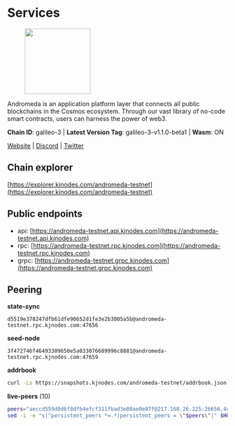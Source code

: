 # Services

<figure><img src="https://raw.githubusercontent.com/kj89/testnet_manuals/main/pingpub/logos/andromeda.png" width="150" alt=""><figcaption></figcaption></figure>

Andromeda is an application platform layer that connects all  public blockchains in the Cosmos ecosystem. Through our vast  library of no-code smart contracts, users can harness the power of web3.

**Chain ID**: galileo-3 | **Latest Version Tag**: galileo-3-v1.1.0-beta1 | **Wasm**: ON

[Website](https://www.andromedaprotocol.io) | [Discord](https://discord.gg/wzM3kSN3sE) | [Twitter](https://twitter.com/andromedaprot)




## Chain explorer
[https://explorer.kjnodes.com/andromeda-testnet](https://explorer.kjnodes.com/andromeda-testnet)

## Public endpoints

* api: [https://andromeda-testnet.api.kjnodes.com](https://andromeda-testnet.api.kjnodes.com)
* rpc: [https://andromeda-testnet.rpc.kjnodes.com](https://andromeda-testnet.rpc.kjnodes.com)
* grpc: [https://andromeda-testnet.grpc.kjnodes.com](https://andromeda-testnet.grpc.kjnodes.com)

## Peering

**state-sync**

```text
d5519e378247dfb61dfe90652d1fe3e2b3005a5b@andromeda-testnet.rpc.kjnodes.com:47656
```

**seed-node**

```text
3f472746f46493309650e5a033076689996c8881@andromeda-testnet.rpc.kjnodes.com:47659
```

**addrbook**
```bash
curl -Ls https://snapshots.kjnodes.com/andromeda-testnet/addrbook.json > $HOME/.andromedad/config/addrbook.json
```

**live-peers** (10)
```bash
peers="aeccd559d0d6f8dfb4efcf311fbad3e80ae0e87f@217.160.26.225:26656,4cd929e58c35970289659e402a582115671baaee@65.109.106.91:25656,d5519e378247dfb61dfe90652d1fe3e2b3005a5b@65.109.68.190:47656,443a51f595c9ca16273ca6146db1375e4223a91f@172.93.110.154:26656,00cedd85b1f6a2c859a8c6116b9578e1cc2623c6@51.222.44.116:30656,72bba2142c9cada7e4b8e861fb79e8a66e345d99@95.217.236.79:50656,1d94f397352dc20be4b56e4bfd9305649cbac778@65.108.232.150:20095,c66e5cc02d87731faf781463466bf39723d4558b@68.183.181.120:26656,bb81a52f86a5332e447373796f8a0b99f195816d@5.78.67.243:26656,bcff023220351ee4c00b4c6c6f5118c0bca941fb@194.163.162.87:46656"
sed -i -e "s|^persistent_peers *=.*|persistent_peers = \"$peers\"|" $HOME/.andromedad/config/config.toml
```
